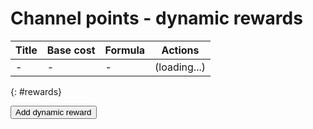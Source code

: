# Channel points - dynamic rewards

Title | Base cost | Formula | Actions
------|-----------|---------|---------
-     | -         | -       | (loading...)
{: #rewards}

<button type=button id=add>Add dynamic reward</button>

<script type=module src="$$static||dynamics.js$$"></script>

<style>
input[type=number] {width: 4em;}
</style>
